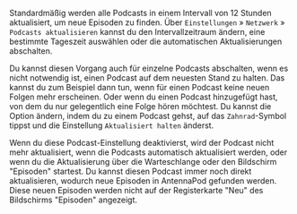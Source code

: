 Standardmäßig werden alle Podcasts in einem Intervall von 12 Stunden aktualisiert, um neue Episoden zu finden. Über `Einstellungen` » `Netzwerk` » `Podcasts aktualisieren` kannst du den Intervallzeitraum ändern, eine bestimmte Tageszeit auswählen oder die automatischen Aktualisierungen abschalten.

Du kannst diesen Vorgang auch für einzelne Podcasts abschalten, wenn es nicht notwendig ist, einen Podcast auf dem neuesten Stand zu halten. Das kannst du zum Beispiel dann tun, wenn für einen Podcast keine neuen Folgen mehr erscheinen. Oder wenn du einen Podcast hinzugefügt hast, von dem du nur gelegentlich eine Folge hören möchtest. Du kannst die Option ändern, indem du zu einem Podcast gehst, auf das `Zahnrad`-Symbol tippst und die Einstellung `Aktualisiert halten` änderst.

Wenn du diese Podcast-Einstellung deaktivierst, wird der Podcast nicht mehr aktualisiert, wenn die Podcasts automatisch aktualisiert werden, oder wenn du die Aktualisierung über die Warteschlange oder den Bildschirm "Episoden" startest. Du kannst diesen Podcast immer noch direkt aktualisieren, wodurch neue Episoden in AntennaPod gefunden werden. Diese neuen Episoden werden nicht auf der Registerkarte "Neu" des Bildschirms "Episoden" angezeigt.
